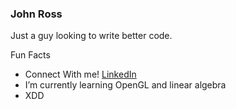 ### John Ross

Just a guy looking to write better code.

Fun Facts
* Connect With me! [LinkedIn](https://linkedin.com/in/hjohnross)
* I’m currently learning OpenGL and linear algebra
* XDD
